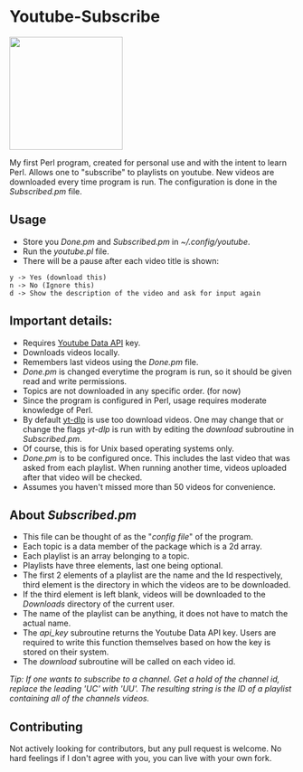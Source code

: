 # Youtube-Subscribe
<img src="https://lh3.googleusercontent.com/4imy_auKV6UkULHHZWd8wrYA5dNhVMqOmWMfx6JYYKkW1rX3e9OVoXGFjJlfoJ4cqjx1HByTspHPclmaTNy3ZzR3JhoUebnH4LzFGA=v0-s2048" width="200">

My first Perl program, created for personal use and with the intent to learn Perl.
Allows one to "subscribe" to playlists on youtube. New videos are downloaded every time program is run.
The configuration is done in the _Subscribed.pm_ file.

## Usage
+ Store you _Done.pm_ and _Subscribed.pm_ in _~/.config/youtube_.
+ Run the _youtube.pl_ file.
+ There will be a pause after each video title is shown:
```
y -> Yes (download this)
n -> No (Ignore this)
d -> Show the description of the video and ask for input again
```

## Important details:
+ Requires [Youtube Data API](https://developers.google.com/youtube/v3) key.
+ Downloads videos locally.
+ Remembers last videos using the _Done.pm_ file.
+ _Done.pm_ is changed everytime the program is run, so it should be given read and write permissions.
+ Topics are not downloaded in any specific order. (for now)
+ Since the program is configured in Perl, usage requires moderate knowledge of Perl.
+ By default [yt-dlp](https://github.com/yt-dlp/yt-dlp) is use too download videos. One may change that or change the flags _yt-dlp_ is run with by editing the _download_ subroutine in _Subscribed.pm_.
+ Of course, this is for Unix based operating systems only.
+ _Done.pm_ is to be configured once. This includes the last video that was asked from each playlist. When running another time, videos uploaded after that video will be checked.
+ Assumes you haven't missed more than 50 videos for convenience.

## About _Subscribed.pm_
+ This file can be thought of as the "_config file_" of the program.
+ Each topic is a data member of the package which is a 2d array.
+ Each playlist is an array belonging to a topic.
+ Playlists have three elements, last one being optional.
+ The first 2 elements of a playlist are the name and the Id respectively, third element is the directory in which the videos are to be downloaded.
+ If the third element is left blank, videos will be downloaded to the _Downloads_ directory of the current user.
+ The name of the playlist can be anything, it does not have to match the actual name.
+ The _api\_key_ subroutine returns the Youtube Data API key. Users are required to write this function themselves based on how the key is stored on their system.
+ The _download_ subroutine will be called on each video id.

_Tip: If one wants to subscribe to a channel. Get a hold of the channel id, replace the leading 'UC' with 'UU'. The resulting string is the ID of a playlist containing all of the channels videos._
## Contributing
Not actively looking for contributors, but any pull request is welcome. No hard feelings if I don't agree with you, you can live with your own fork.

